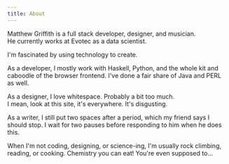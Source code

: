 ```yaml
---
title: About
---
```

<div class="boxed drop-first" >
Matthew Griffith is a full stack developer, designer, and musician.  <br />
He currently works at Evotec as a data scientist.
</div>

<span class="run-in">I'm fascinated by </span> using technology 
to create. 

As a developer, I mostly work with Haskell, Python, 
and the whole kit and caboodle of the browser frontend. I've done a fair share of Java and PERL as well.

As a designer, I love whitespace.  Probably a bit too much.  
I mean, look at this site, it's everywhere.  It's disgusting.  

As a writer, I still put two spaces after a period, 
which my friend says I should stop.  I wait for two pauses 
before responding to him when he does this.

When I'm not coding, designing, or science-ing, 
I'm usually rock climbing, reading, or cooking.
Chemistry you can eat!  You're even supposed to...

